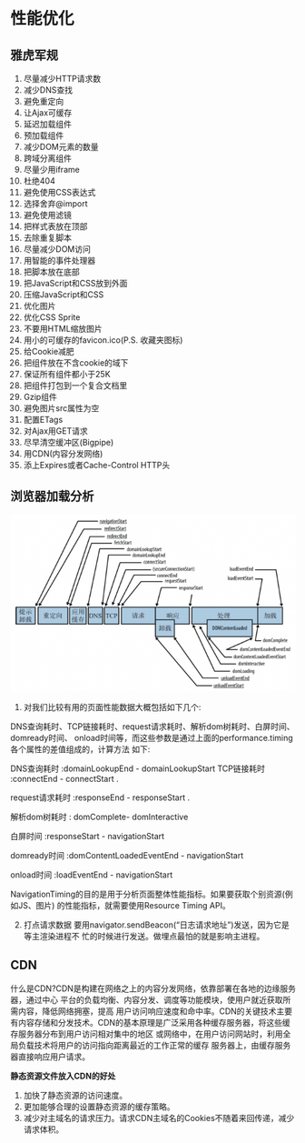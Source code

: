# 性能优化

## 雅虎军规

1. 尽量减少HTTP请求数 
2. 减少DNS查找
3. 避免重定向
4. 让Ajax可缓存
5. 延迟加载组件
6. 预加载组件
7. 减少DOM元素的数量 
8. 跨域分离组件 
9. 尽量少用iframe
10. 杜绝404 
11. 避免使用CSS表达式 
12. 选择<link>舍弃@import 
13. 避免使用滤镜 
14. 把样式表放在顶部 
15. 去除重复脚本 
16. 尽量减少DOM访问 
17. 用智能的事件处理器 
18. 把脚本放在底部 
19. 把JavaScript和CSS放到外面 
20. 压缩JavaScript和CSS 
21. 优化图片
22. 优化CSS Sprite
23. 不要用HTML缩放图片 
24. 用小的可缓存的favicon.ico(P.S. 收藏夹图标) 
25. 给Cookie减肥 
26. 把组件放在不含cookie的域下 
27. 保证所有组件都小于25K 
28. 把组件打包到一个复合文档里
29. Gzip组件
30. 避免图片src属性为空
31. 配置ETags
32. 对Ajax用GET请求 
33. 尽早清空缓冲区(Bigpipe) 
34. 用CDN(内容分发网络) 
35. 添上Expires或者Cache-Control HTTP头

## 浏览器加载分析

![](./optimization.png)



1. 对我们比较有用的页面性能数据大概包括如下几个:

DNS查询耗时、TCP链接耗时、request请求耗时、解析dom树耗时、白屏时间、domready时间、 onload时间等，而这些参数是通过上面的performance.timing各个属性的差值组成的，计算方法 如下:

  DNS查询耗时 :domainLookupEnd - domainLookupStart TCP链接耗时 :connectEnd - connectStart   .

 request请求耗时 :responseEnd - responseStart .

  解析dom树耗时 : domComplete- domInteractive   

  白屏时间 :responseStart - navigationStart   

  domready时间 :domContentLoadedEventEnd - navigationStart   

  onload时间 :loadEventEnd - navigationStart   

  NavigationTiming的目的是用于分析页面整体性能指标。如果要获取个别资源(例如JS、图片) 的性能指标，就需要使用Resource Timing API。   

2. 打点请求数据 要用navigator.sendBeacon(“日志请求地址”)发送，因为它是等主渲染进程不 忙的时候进行发送。做埋点最怕的就是影响主进程。   

## CDN

什么是CDN?CDN是构建在网络之上的内容分发网络，依靠部署在各地的边缘服务器，通过中心 平台的负载均衡、内容分发、调度等功能模块，使用户就近获取所需内容，降低网络拥塞，提高 用户访问响应速度和命中率。CDN的关键技术主要有内容存储和分发技术。CDN的基本原理是广泛采用各种缓存服务器，将这些缓存服务器分布到用户访问相对集中的地区 或网络中，在用户访问网站时，利用全局负载技术将用户的访问指向距离最近的工作正常的缓存 服务器上，由缓存服务器直接响应用户请求。

**静态资源文件放入CDN的好处**

1. 加快了静态资源的访问速度。
2. 更加能够合理的设置静态资源的缓存策略。 
3. 减少对主域名的请求压力。请求CDN主域名的Cookies不随着来回传递，减少请求体积。